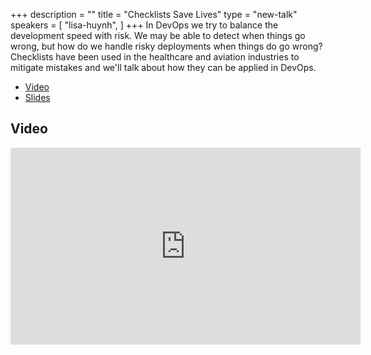 +++
description = ""
title = "Checklists Save Lives"
type = "new-talk"
speakers = [
        "lisa-huynh",
]
+++
In DevOps we try to balance the development speed with risk. We may be able to detect when things go wrong, but how do we handle risky deployments when things do go wrong? Checklists have been used in the healthcare and aviation industries to mitigate mistakes and we'll talk about how they can be applied in DevOps.

* [Video](https://youtu.be/FSInzKFdRm4)
* [Slides](https://drive.google.com/file/d/1ihzYtlvTzlpNPmRy-UcltpMezOUWL3i3/view?usp=sharing)

## Video

<iframe width="560" height="315" src="https://www.youtube.com/embed/FSInzKFdRm4" frameborder="0" allow="accelerometer; autoplay; encrypted-media; gyroscope; picture-in-picture" allowfullscreen></iframe>